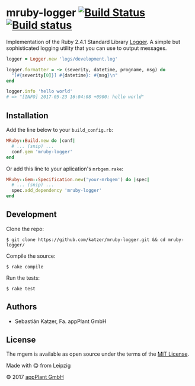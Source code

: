 # mruby-logger [![Build Status](https://travis-ci.org/katzer/mruby-logger.svg?branch=master)](https://travis-ci.org/katzer/mruby-logger) [![Build status](https://ci.appveyor.com/api/projects/status/ganeuyg2vi9e73gs/branch/master?svg=true)](https://ci.appveyor.com/project/katzer/mruby-logger/branch/master)

Implementation of the Ruby 2.4.1 Standard Library [Logger][logger].
A simple but sophisticated logging utility that you can use to output messages.

```ruby
logger = Logger.new 'logs/development.log'

logger.formatter = -> (severity, datetime, progname, msg) do
  "[#{severity[0]}] #{datetime}: #{msg}\n"
end

logger.info 'hello world'
# => "[INFO] 2017-05-23 16:04:08 +0900: hello world"
```


## Installation

Add the line below to your `build_config.rb`:

```ruby
MRuby::Build.new do |conf|
  # ... (snip) ...
  conf.gem 'mruby-logger'
end
```

Or add this line to your aplication's `mrbgem.rake`:

```ruby
MRuby::Gem::Specification.new('your-mrbgem') do |spec|
  # ... (snip) ...
  spec.add_dependency 'mruby-logger'
end
```


## Development

Clone the repo:
    
    $ git clone https://github.com/katzer/mruby-logger.git && cd mruby-logger/

Compile the source:

    $ rake compile

Run the tests:

    $ rake test


## Authors

- Sebastián Katzer, Fa. appPlant GmbH


## License

The mgem is available as open source under the terms of the [MIT License][license].

Made with :yum: from Leipzig

© 2017 [appPlant GmbH][appplant]


[logger]: https://ruby-doc.org/stdlib-2.4.1/libdoc/logger/rdoc/Logger.html
[license]: http://opensource.org/licenses/MIT
[appplant]: www.appplant.de
